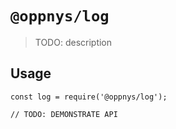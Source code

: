 # `@oppnys/log`

> TODO: description

## Usage

```
const log = require('@oppnys/log');

// TODO: DEMONSTRATE API
```
